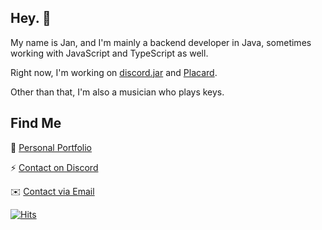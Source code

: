 ## Hey. 👋
My name is Jan, and I'm mainly a backend developer in Java, sometimes working with JavaScript and TypeScript as well.

Right now, I'm working on [discord.jar](https://github.com/discord-jar) and [Placard](https://github.com/placardapp).

Other than that, I'm also a musician who plays keys.

## Find Me

🔗 [Personal Portfolio](https://blueysh.me)

⚡️ [Contact on Discord](https://blueysh.me/discord)

✉️ [Contact via Email](mailto:jan.santi@icloud.com)

[![Hits](https://hits-app.vercel.app/hits?url=https://github.com/blueysh&bgLeft=444444&bgRight=575fff&label=Hits)](https://hits-app.vercel.app/)
